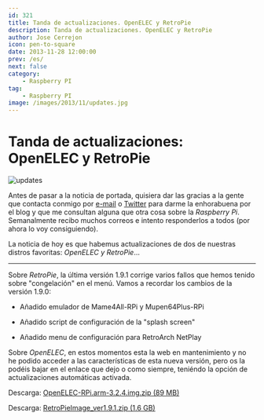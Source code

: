 ```yaml
---
id: 321
title: Tanda de actualizaciones. OpenELEC y RetroPie
description: Tanda de actualizaciones. OpenELEC y RetroPie
author: Jose Cerrejon
icon: pen-to-square
date: 2013-11-28 12:00:00
prev: /es/
next: false
category:
    - Raspberry PI
tag:
    - Raspberry PI
image: /images/2013/11/updates.jpg
---
```


# Tanda de actualizaciones: OpenELEC y RetroPie

![updates](/images/2013/11/updates.jpg)

Antes de pasar a la noticia de portada, quisiera dar las gracias a la gente que contacta conmigo por [e-mail](mailto:ulysess@gmail.com) o [Twitter](https://twitter.com/ulysess10) para darme la enhorabuena por el blog y que me consultan alguna que otra cosa sobre la _Raspberry Pi_. Semanalmente recibo muchos correos e intento responderlos a todos (por ahora lo voy consiguiendo).

La noticia de hoy es que habemus actualizaciones de dos de nuestras distros favoritas: _OpenELEC y RetroPie_...

---

Sobre _RetroPie_, la última versión 1.9.1 corrige varios fallos que hemos tenido sobre "congelación" en el menú. Vamos a recordar los cambios de la versión 1.9.0:

-   Añadido emulador de Mame4All-RPi y Mupen64Plus-RPi

-   Añadido script de configuración de la "splash screen"

-   Añadido menu de configuración para RetroArch NetPlay

Sobre _OpenELEC_, en estos momentos esta la web en mantenimiento y no he podido acceder a las características de esta nueva versión, pero os la podéis bajar en el enlace que dejo o como siempre, teniéndo la opción de actualizaciones automáticas activada.

Descarga: [OpenELEC-RPi.arm-3.2.4.img.zip (89 MB)](https://resources.pichimney.com/OpenELEC/official_images/OpenELEC-RPi.arm-3.2.4.img.zip)

Descarga: [RetroPieImage_ver1.9.1.zip (1.6 GB)](https://blog.petrockblock.com/?wpdmdl=17)
